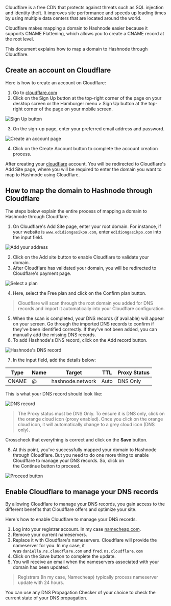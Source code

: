 Cloudflare is a free CDN that protects against threats such as SQL injection and identity theft. It improves site performance and speeds up loading times by using multiple data centers that are located around the world.

Cloudflare makes mapping a domain to Hashnode easier because it supports CNAME Flattening, which allows you to create a CNAME record at the root level.

This document explains how to map a domain to Hashnode through Cloudflare.

## Create an account on Cloudflare

Here is how to create an account on Cloudflare:

1.  Go to [cloudflare.com](https://townhall.hashnode.com/cloudflare.com)
2.  Click on the Sign Up button at the top-right corner of the page on your desktop screen or the Hamburger menu > Sign Up button at the top-right corner of the page on your mobile screen.

![Sign Up button](https://i.imgur.com/hdf1e1g.png)

3.  On the sign-up page, enter your preferred email address and password.

![Create an account page](https://i.imgur.com/RdqHOFe.png)

4.  Click on the Create Account button to complete the account creation process.

After creating your [cloudflare](https://cloudflare.com) account. You will be redirected to Cloudflare's Add Site page, where you will be required to enter the domain you want to map to Hashnode using Cloudflare.

## How to map the domain to Hashnode through Cloudflare

The steps below explain the entire process of mapping a domain to Hashnode through Cloudflare.

1.  On Cloudflare's Add Site page, enter your root domain. For instance, if your website is `www.edidiongasikpo.com`, enter `edidiongasikpo.com` into the input field.

![Add your address](https://i.imgur.com/kGrjQaQ.png)

2.  Click on the Add site button to enable Cloudflare to validate your domain.
3.  After Cloudflare has validated your domain, you will be redirected to Cloudflare's payment page.

![Select a plan](https://i.imgur.com/NMmH2oA.png)

4.  Here, select the Free plan and click on the Confirm plan button.

> Cloudflare will scan through the root domain you added for DNS records and import it automatically into your Cloudflare configuration.

5.  When the scan is completed, your DNS records (if available) will appear on your screen. Go through the imported DNS records to confirm if they've been identified correctly. If they've not been added, you can manually add the missing DNS records.
6.  To add Hashnode's DNS record, click on the Add record button.

![Hashnode's DNS record](https://i.imgur.com/yDTyUW1.png)

7.  In the input field, add the details below:

| Type  | Name | Target           | TTL  | Proxy Status |
| ----- | ---- | ---------------- | ---- | ------------ |
| CNAME | @    | hashnode.network | Auto | DNS Only     |

This is what your DNS record should look like:

![DNS record](https://i.imgur.com/ixHuEI4.png)

> The Proxy status must be DNS Only. To ensure it is DNS only, click on the orange cloud icon (proxy enabled). Once you click on the orange cloud icon, it will automatically change to a grey cloud icon (DNS only).

Crosscheck that everything is correct and click on the **Save** button.

8.  At this point, you've successfully mapped your domain to Hashnode through Cloudflare. But you need to do one more thing to enable Cloudflare to manage your DNS records. So, click on the Continue button to proceed.

![Proceed button](https://i.imgur.com/wLQkCpM.png)

## Enable Cloudflare to manage your DNS records

By allowing Cloudflare to manage your DNS records, you gain access to the different benefits that Cloudflare offers and optimize your site.

Here's how to enable Cloudflare to manage your DNS records.

1.  Log into your registrar account. In my case [namecheap.com](https://townhall.hashnode.com/namecheap.com).
2.  Remove your current nameservers.
3.  Replace it with Cloudflare's nameservers. Cloudflare will provide the nameserver for you. In my case, it was `daniella.ns.cloudflare.com` and `fred.ns.cloudflare.com`
4.  Click on the Save button to complete the update.
5.  You will receive an email when the nameservers associated with your domain has been updated.

> Registrars (In my case, Namecheap) typically process nameserver update with 24 hours.

You can use any DNS Propagation Checker of your choice to check the current state of your DNS propagation.
